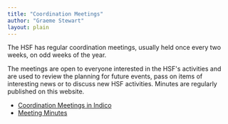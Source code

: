 ```yaml
---
title: "Coordination Meetings"
author: "Graeme Stewart"
layout: plain
---
```


The HSF has regular coordination meetings, usually held once
every two weeks, on odd weeks of the year.

The meetings are open to everyone interested in the HSF's activities
and are used to review the planning for future events, pass on
items of interesting news or to discuss new HSF activities.
Minutes are regularly published on this website.

* [Coordination Meetings in Indico](https://indico.cern.ch/category/7970/)
* [Meeting Minutes](/organization/minutes.html)
